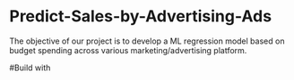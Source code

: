 # Predict-Sales-by-Advertising-Ads

The objective of our project is to develop a ML regression model based on budget spending across various marketing/advertising platform.


#Build with
